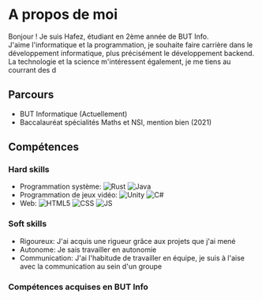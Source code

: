 # A propos de moi

Bonjour ! Je suis Hafez, étudiant en 2ème année de BUT Info.\
J'aime l'informatique et la programmation, je souhaite faire carrière dans le développement informatique, plus précisément le développement backend.\
La technologie et la science m'intéressent également, je me tiens au courrant des d

## Parcours
- BUT Informatique (Actuellement)
- Baccalauréat spécialités Maths et NSI, mention bien (2021)

## Compétences

### Hard skills
- Programmation système: ![Rust](https://img.shields.io/badge/Rust-orange?style=for-the-badge&logo=Rust) ![Java](https://img.shields.io/badge/Java-ED8B00?style=for-the-badge&logo=openjdk&logoColor=white)
- Programmation de jeux vidéo: ![Unity](https://img.shields.io/badge/Unity-100000?style=for-the-badge&logo=unity&logoColor=white) ![C#](https://img.shields.io/badge/C%23-239120?style=for-the-badge&logo=c-sharp&logoColor=white)
- Web: ![HTML5](https://img.shields.io/badge/HTML5-E34F26?style=for-the-badge&logo=html5&logoColor=white) ![CSS](https://img.shields.io/badge/CSS3-1572B6?style=for-the-badge&logo=css3&logoColor=white) ![JS](https://img.shields.io/badge/JavaScript-F7DF1E?style=for-the-badge&logo=javascript&logoColor=black)

### Soft skills
- Rigoureux: J'ai acquis une rigueur grâce aux projets que j'ai mené
- Autonome: Je sais travailler en autonomie
- Communication: J'ai l'habitude de travailler en équipe, je suis à l'aise avec la communication au sein d'un groupe

### Compétences acquises en BUT Info
